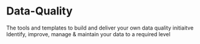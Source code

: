 # Data-Quality
The tools and templates to build and deliver your own data quality initiaitve
Identify, improve, manage & maintain your data to a required level
